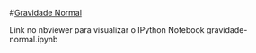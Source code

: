 #[Gravidade Normal](http://nbviewer.ipython.org/github/birocoles/Disciplina-metodos-potenciais/blob/master/Aulas/Gravidade_normal/gravidade-normal.ipynb)

Link no nbviewer para visualizar o IPython Notebook gravidade-normal.ipynb